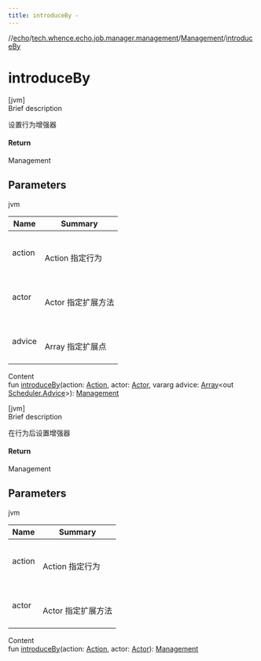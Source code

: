 ```yaml
---
title: introduceBy -
---
```

//[echo](../../index.md)/[tech.whence.echo.job.manager.management](../index.md)/[Management](index.md)/[introduceBy](introduce-by.md)



# introduceBy  
[jvm]  
Brief description  


设置行为增强器



#### Return  


Management



## Parameters  
  
jvm  
  
|  Name|  Summary| 
|---|---|
| action| <br><br>Action 指定行为<br><br>
| actor| <br><br>Actor 指定扩展方法<br><br>
| advice| <br><br>Array<out Advice> 指定扩展点<br><br>
  
  
Content  
fun [introduceBy](introduce-by.md)(action: [Action](../-action/index.md), actor: [Actor](../-actor/index.md), vararg advice: [Array](https://kotlinlang.org/api/latest/jvm/stdlib/kotlin/-array/index.html)<out [Scheduler.Advice](../-scheduler/-advice/index.md)>): [Management](index.md)  


[jvm]  
Brief description  


在行为后设置增强器



#### Return  


Management



## Parameters  
  
jvm  
  
|  Name|  Summary| 
|---|---|
| action| <br><br>Action 指定行为<br><br>
| actor| <br><br>Actor 指定扩展方法<br><br>
  
  
Content  
fun [introduceBy](introduce-by.md)(action: [Action](../-action/index.md), actor: [Actor](../-actor/index.md)): [Management](index.md)  



